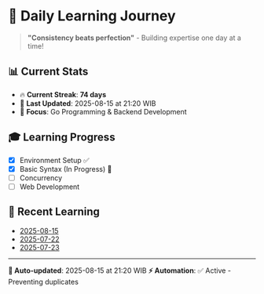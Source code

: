# 🚀 Daily Learning Journey

> **"Consistency beats perfection"** - Building expertise one day at a time!

## 📊 Current Stats
- 🔥 **Current Streak**: **74 days**
- 📅 **Last Updated**: 2025-08-15 at 21:20 WIB
- 🎯 **Focus**: Go Programming & Backend Development

## 🎓 Learning Progress
- [x] Environment Setup ✅
- [x] Basic Syntax (In Progress) 🔄
- [ ] Concurrency
- [ ] Web Development

## 📖 Recent Learning
- [2025-08-15](learning-log/.md)
- [2025-07-22](learning-log/.md)
- [2025-07-23](learning-log/.md)

---
**🤖 Auto-updated**: 2025-08-15 at 21:20 WIB
**⚡ Automation**: ✅ Active - Preventing duplicates
